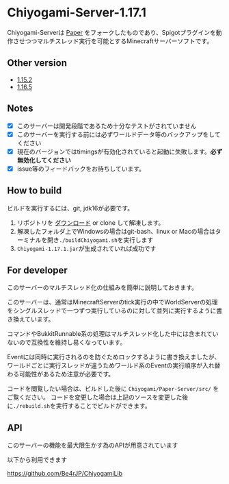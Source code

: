 Chiyogami-Server-1.17.1
===========

Chiyogami-Serverは [Paper](https://github.com/PaperMC/Paper) をフォークしたものであり、Spigotプラグインを動作させつつマルチスレッド実行を可能とするMinecraftサーバーソフトです。

Other version
------
* [1.15.2](https://github.com/Be4rJP/Chiyogami/tree/ver/1.15.2)
* [1.16.5](https://github.com/Be4rJP/Chiyogami/tree/ver/1.16.5)

Notes
------
- [x] このサーバーは開発段階であるため十分なテストがされていません
- [x] このサーバーを実行する前には必ずワールドデータ等のバックアップをしてください
- [x] 現在のバージョンではtimingsが有効化されていると起動に失敗します。**必ず無効化してください**
- [x] issue等のフィードバックをお待ちしています。

How to build
------

ビルドを実行するには、git, jdk16が必要です。

1. リポジトリを [ダウンロード](https://codeload.github.com/Be4rJP/Chiyogami/zip/refs/heads/ver/1.17.1) or clone して解凍します。
2. 解凍したフォルダ上でWindowsの場合はgit-bash、linux or Macの場合はターミナルを開き```./buildChiyogami.sh```を実行します
3. ```Chiyogami-1.17.1.jar```が生成されていれば成功です

For developer
------

このサーバーのマルチスレッド化の仕組みを簡単に説明しておきます。

このサーバーは、通常はMinecraftServerのtick実行の中でWorldServerの処理をシングルスレッドで一つずつ実行しているのに対して並列に実行するように書き換えています。

コマンドやBukkitRunnable系の処理はマルチスレッド化した中には含まれていないので互換性を維持し易くなっています。

Eventには同時に実行されるのを防ぐためロックするように書き換えましたが、ワールドごとに実行スレッドが違うためワールド系のEventの実行順序が入れ替わる可能性があるため注意が必要です。

コードを閲覧したい場合は、ビルドした後に ```Chiyogami/Paper-Server/src/``` をご覧ください。
コードを変更した場合は上記のソースを変更した後に```./rebuild.sh```を実行することでビルドができます。

API
------
このサーバーの機能を最大限生かす為のAPIが用意されています

以下から利用できます

https://github.com/Be4rJP/ChiyogamiLib